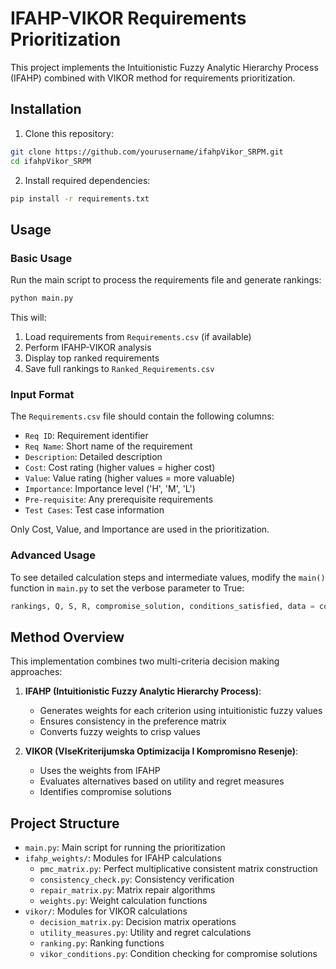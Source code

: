 # IFAHP-VIKOR Requirements Prioritization

This project implements the Intuitionistic Fuzzy Analytic Hierarchy Process (IFAHP) combined with VIKOR method for requirements prioritization.

## Installation

1. Clone this repository:
```bash
git clone https://github.com/yourusername/ifahpVikor_SRPM.git
cd ifahpVikor_SRPM
```

2. Install required dependencies:
```bash
pip install -r requirements.txt
```

## Usage

### Basic Usage

Run the main script to process the requirements file and generate rankings:

```bash
python main.py
```

This will:
1. Load requirements from `Requirements.csv` (if available)
2. Perform IFAHP-VIKOR analysis
3. Display top ranked requirements
4. Save full rankings to `Ranked_Requirements.csv`

### Input Format

The `Requirements.csv` file should contain the following columns:
- `Req ID`: Requirement identifier
- `Req Name`: Short name of the requirement
- `Description`: Detailed description
- `Cost`: Cost rating (higher values = higher cost)
- `Value`: Value rating (higher values = more valuable)
- `Importance`: Importance level ('H', 'M', 'L')
- `Pre-requisite`: Any prerequisite requirements
- `Test Cases`: Test case information

Only Cost, Value, and Importance are used in the prioritization.

### Advanced Usage

To see detailed calculation steps and intermediate values, modify the `main()` function in `main.py` to set the verbose parameter to True:

```python
rankings, Q, S, R, compromise_solution, conditions_satisfied, data = compute_ifahp_vikor(verbose=True)
```

## Method Overview

This implementation combines two multi-criteria decision making approaches:

1. **IFAHP (Intuitionistic Fuzzy Analytic Hierarchy Process)**:
   - Generates weights for each criterion using intuitionistic fuzzy values
   - Ensures consistency in the preference matrix
   - Converts fuzzy weights to crisp values

2. **VIKOR (VIseKriterijumska Optimizacija I Kompromisno Resenje)**:
   - Uses the weights from IFAHP
   - Evaluates alternatives based on utility and regret measures
   - Identifies compromise solutions

## Project Structure

- `main.py`: Main script for running the prioritization
- `ifahp_weights/`: Modules for IFAHP calculations
  - `pmc_matrix.py`: Perfect multiplicative consistent matrix construction
  - `consistency_check.py`: Consistency verification
  - `repair_matrix.py`: Matrix repair algorithms
  - `weights.py`: Weight calculation functions
- `vikor/`: Modules for VIKOR calculations
  - `decision_matrix.py`: Decision matrix operations
  - `utility_measures.py`: Utility and regret calculations
  - `ranking.py`: Ranking functions
  - `vikor_conditions.py`: Condition checking for compromise solutions
